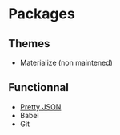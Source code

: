# Packages
## Themes
* Materialize (non maintened)

## Functionnal
* [Pretty JSON](https://github.com/dzhibas/SublimePrettyJson)
* Babel
* Git
